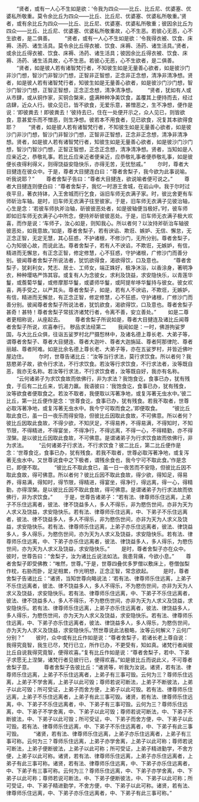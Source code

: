 <!-- { "loadSidebar": true } -->
　　“贤者，或有一人心不生如是欲：‘令我为四众——比丘、比丘尼、优婆塞、优婆私所敬重。莫令余比丘为四众——比丘、比丘尼、优婆塞、优婆私所敬重。’贤者，或有余比丘为四众——比丘、比丘尼、优婆塞、优婆私所敬重；彼因余比丘为四众——比丘、比丘尼、优婆塞、优婆私所敬重故，心不生恶。若彼心无恶，心不生欲者，是二俱善。
　　“贤者，或有一人心不生如是欲：‘令我得衣被、饮食、床褥、汤药、诸生活具。莫令余比丘得衣被、饮食、床褥、汤药、诸生活具。’贤者，或余比丘得衣被、饮食、床褥、汤药、诸生活具；彼因余比丘得衣被、饮食、床褥、汤药、诸生活具故，心不生恶。若彼心无恶，心不生欲者，是二俱善。
　　“贤者，如是彼人若有诸智梵行者，不知彼生如是无量善心欲者，如是彼沙门非沙门想，智沙门非智沙门想，正智非正智想，正念非正念想，清净非清净想。贤者，如是彼人若有诸智梵行者，知彼生如是无量善心欲者，如是彼沙门沙门想，智沙门智沙门想，正智正智想，正念正念想，清净清净想。
　　“贤者，犹如有人或从市肆，或从铜作家，买铜合槃来，盛满种种净美饮食，盖覆其上便持而去，经过店肆，近众人行。彼众见已，皆不欲食，无爱乐意，甚憎恶之，生不净想，便作是说：‘即彼粪去！即彼粪去！’彼持去已，住在一处便开示之，众人见已，则皆欲食，意甚爱乐而不憎恶，则生净想。彼若本不用食者，见已欲食，况复其本欲得食耶？
　　“贤者，如是彼人若有诸智梵行者，不知彼生如是无量善心欲者，如是彼沙门非沙门想，智沙门非智沙门想，正智非正智想，正念非正念想，清净非清净想。贤者，如是彼人若有诸智梵行者，知彼生如是无量善心欲者，如是彼沙门沙门想，智沙门智沙门想，正智正智想，正念正念想，清净清净想。贤者，当知如是人应亲近之，恭敬礼事。若比丘应亲近者便亲近，应恭敬礼事者便恭敬礼事，如是彼便长夜得利得义，则得饶益安隐快乐，亦得无苦，无忧愁戚。”
　　尔时，尊者大目揵连在彼众中。于是，尊者大目揵连白曰：“尊者舍梨子，我今欲为此事说喻。听我说耶？”
　　尊者舍梨子告曰：“尊者大目揵连，欲说喻者便可说之。”
　　尊者大目揵连则便白曰：“尊者舍梨子，我忆一时游王舍城，在岩山中。我于尔时过夜平旦，著衣持钵，入王舍城而行乞食，诣旧车师无衣满子家。时，彼比舍更有车师斫治车轴。是时，旧车师无衣满子往至彼家。于是，旧车师无衣满子见彼治轴，心生是念：‘若彼车师执斧治轴，斫彼彼恶处者，如是彼轴便当极好。’时，彼车师即如旧车师无衣满子心中所念，便持斧斫彼彼恶处。于是，旧车师无衣满子极大欢喜，而作是说：‘车师子，汝心如是，则知我心。所以者何？以汝持斧斫治车轴彼彼恶处，如我意故。’如是，尊者舍梨子，若有谀谄、欺诳、嫉妒、无信、懈怠，无正念正智，无定无慧，其心狂惑，不护诸根，不修沙门，无所分别。尊者舍梨子，心为知彼心故，而说此法。尊者舍梨子，若有人不谀谄，不欺诳，无嫉妒，有信，精进而无懈怠，有正念正智，修定修慧，心不狂惑，守护诸根，广修沙门而善分别。彼闻尊者舍梨子所说法者，犹饥欲得食，渴欲得饮，口及意也。
　　“尊者舍梨子，犹刹利女，梵志、居士、工师女，端正姝好，极净沐浴，以香涂身，著明净衣，种种璎珞严饰其容。或复有人为念彼女，求利及饶益，求安隐快乐，以青莲华鬘，或薝蔔华鬘，或修摩那华鬘，或婆师华鬘，或阿提牟哆华鬘持与彼女。彼女欢喜，两手受之，以严其头。尊者舍梨子，如是，若有人不谀谄，不欺诳，无嫉妒，有信，精进而无懈怠，有正念正智，修定修慧，心不狂惑，守护诸根，广修沙门而善分别。彼闻尊者舍梨子所说法者，犹饥欲食，渴欲得饮，口及意也。尊者舍梨子甚奇！甚特！尊者舍梨子常拔济诸梵行者，令离不善，安立善处。”
　　如是二尊者更相称说，从座起去。
　　尊者舍梨子所说如是，尊者大目揵连及诸比丘闻尊者舍梨子所说，欢喜奉行。
秽品求法经第二
　　我闻如是：一时，佛游拘娑罗国，与大比丘众俱，往诣五娑罗村北尸摄惒林中，及诸名德上尊长老、大弟子等，谓尊者舍梨子、尊者大目揵连、尊者大迦叶、尊者大迦旃延、尊者阿那律陀、尊者丽越、尊者阿难。如是比余名德上尊长老、大弟子等，亦在五娑罗村，并皆近佛叶屋边住。
　　尔时，世尊告诸比丘：“汝等当行求法，莫行求饮食。所以者何？我慈愍弟子故，欲令行求法，不行求饮食。若汝等行求饮食，不行求法者，汝等既自恶，我亦无名称。若汝等行求法，不行求饮食者，汝等既自好，我亦有名称。
　　“云何诸弟子为求饮食故而依佛行，非为求法？我饱食讫，食事已办，犹有残食，于后有二比丘来，饥渴力羸。我语彼曰：‘我饱食讫，食事已办，犹有残食，汝等欲食者便取食之。若汝不取者，我便取以泻著净地，或复泻著无虫水中。’彼二比丘，第一比丘便作是念：‘世尊食讫，食事已办，犹有残食。若我不取者，世尊必取泻著净地，或复泻著无虫水中。我今宁可取而食之。’即便取食。
　　“彼比丘取此食已，虽一日一夜乐而得安隐，但彼比丘因取此食故，不可佛意。所以者何？彼比丘因取此食故，不得少欲，不知厌足，不得易养，不得易满，不得知时，不知节限，不得精进，不得宴坐，不得净行，不得远离，不得一心，不得精勤，亦不得涅槃。是以彼比丘因取此食故，不可佛意。是谓诸弟子为行求饮食故而依佛行，非为求法。
　　“云何诸弟子行求法，不行求饮食？彼二比丘，第二比丘便作是念：‘世尊食讫，食事已办，犹有残食。若我不取者，世尊必取泻著净地，或复泻著无虫水中。又世尊说食中之下极者，谓残余食也，我今宁可不取此食。’作是念已，即便不取。
　　“彼比丘不取此食已，虽一日一夜苦而不安隐，但彼比丘因不取此食故，得可佛意。所以者何？彼比丘因不取此食故，得少欲，得知足，得易养，得易满，得知时，得节限，得精进，得宴坐，得净行，得远离，得一心，得精勤，亦得涅槃。是以彼比丘因不取此食故，得可佛意。是谓诸弟子为行求法故而依佛行，非为求饮食。”
　　于是，世尊告诸弟子：“若有法、律尊师乐住远离，上弟子不乐住远离者，彼法、律不饶益多人，多人不得乐，非为愍伤世间，亦非为天为人求义及饶益，求安隐快乐。若有法、律尊师乐住远离，中、下弟子不乐住远离者，彼法、律不饶益多人，多人不得乐，非为愍伤世间，亦非为天为人求义及饶益，求安隐快乐。若有法、律尊师乐住远离，上弟子亦乐住远离者，彼法、律饶益多人，多人得乐，为愍伤世间，亦为天为人求义及饶益，求安隐快乐。若有法、律尊师乐住远离，中、下弟子亦乐住远离者，彼法、律饶益多人，多人得乐，为愍伤世间，亦为天为人求义及饶益，求安隐快乐。”
　　是时，尊者舍梨子亦在众中。彼时，世尊告曰：“舍梨子，汝为诸比丘说法如法。我患背痛，今欲小息。”
　　尊者舍梨子即受佛教：“唯然，世尊。”于是，世尊四叠优多罗僧以敷床上，卷僧伽梨作枕，右胁而卧，足足相累，作光明想，正念正智，常念欲起。
　　是时，尊者舍梨子告诸比丘：“诸贤，当知世尊向略说法：‘若有法、律尊师乐住远离，上弟子不乐住远离者，彼法、律不饶益多人，多人不得乐，不为愍伤世间，亦非为天为人求义及饶益，求安隐快乐。若有法、律尊师乐住远离，中、下弟子不乐住远离者，彼法、律不饶益多人，多人不得乐，不为愍伤世间，亦非为天为人求义及饶益，求安隐快乐。若有法、律尊师乐住远离，上弟子亦乐住远离者，彼法、律饶益多人，多人得乐，为愍伤世间，亦为天为人求义及饶益，求安隐快乐。若有法、律尊师乐住远离，中、下弟子亦乐住远离者，彼法、律饶益多人，多人得乐，为愍伤世间，亦为天为人求义及饶益，求安隐快乐。’然世尊说此法极略，汝等云何解义？云何广分别？”
　　彼时，众中或有比丘作如是说：“尊者舍梨子，若诸长老上尊自说：我得究竟智，我生已尽，梵行已立，所作已办，不更受有，知如真。诸梵行者闻彼比丘自说我得究竟智，便得欢喜。”复有比丘作如是说：“尊者舍梨子，若中、下弟子求愿无上涅槃，诸梵行者见彼行已，便得欢喜。”如是彼比丘而说此义，不可尊者舍梨子意。
　　尊者舍梨子告彼比丘：“诸贤等，听我为汝说。诸贤，若有法、律尊师乐住远离，上弟子不乐住远离者，上弟子有三事可毁。云何为三？尊师乐住远离，上弟子不学舍离，上弟子以此可毁；尊师若说可断法，上弟子不断彼法，上弟子以此可毁；所可受证，上弟子而舍方便，上弟子以此可毁。若有法、律尊师乐住远离，上弟子不乐住远离者，上弟子有此三事可毁。诸贤，若有法、律尊师乐住远离，中、下弟子不乐住远离者，中、下弟子有三事可毁。云何为三？尊师乐住远离，中、下弟子不学舍离，中、下弟子以此可毁；尊师若说可断法，中、下弟子不断彼法，中、下弟子以此可毁；所可受证，中、下弟子而舍方便，中、下弟子以此可毁。若有法、律尊师乐住远离，中、下弟子不乐住远离者，中、下弟子有此三事可毁。
　　“诸贤，若有法、律尊师乐住远离，上弟子亦乐住远离者，上弟子有三事可称。云何为三？尊师乐住远离，上弟子亦学舍离，上弟子以此可称；尊师若说可断法，上弟子便断彼法，上弟子以此可称；所可受证，上弟子精进勤学，不舍方便，上弟子以此可称。诸贤，若有法、律尊师乐住远离，上弟子亦乐住远离者，上弟子有此三事可称。诸贤，若有法、律尊师乐住远离，中、下弟子亦乐住远离者，中、下弟子有三事可称。云何为三？尊师乐住远离，中、下弟子亦学舍离，中、下弟子以此可称；尊师若说可断法，中、下弟子便断彼法，中、下弟子以此可称；所可受证，中、下弟子精进勤学，不舍方便，中、下弟子以此可称。诸贤，若有法、律尊师乐住远离，中、下弟子亦乐住远离者，中、下弟子有此三事可称。”
